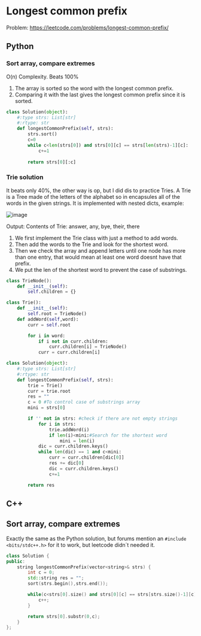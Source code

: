# Longest common prefix

Problem: https://leetcode.com/problems/longest-common-prefix/

## Python
### Sort array, compare extremes
O(n) Complexity. Beats 100%
1. The array is sorted so the word with the longest common prefix.
2. Comparing it with the last gives the longest common prefix since it is sorted.
```Python
class Solution(object):
    #:type strs: List[str]
    #:rtype: str
    def longestCommonPrefix(self, strs):
        strs.sort()
        c=0
        while c<len(strs[0]) and strs[0][c] == strs[len(strs)-1][c]:
            c+=1
                
        return strs[0][:c]
```
### Trie solution
It beats only 40%, the other way is op, but I did dis to practice Tries.
A Trie is a Tree made of the letters of the alphabet so in encapsules all of the words in the given strings. It is implemented with nested dicts, example:

![image](https://github.com/user-attachments/assets/9a7042aa-4c27-4193-aedc-1141a63d8629)

Output: Contents of Trie: answer, any, bye, their, there 
1. We first implement the Trie class with just a method to add words.
2. Then add the words to the Trie and look for the shortest word.
3. Then we check the array and append letters until one node has more than one entry, that would mean at least one word doesnt have that prefix.
4. We put the len of the shortest word to prevent the case of substrings.

```Python
class TrieNode():
    def __init__(self):
        self.children = {}

class Trie():
    def __init__(self):
        self.root = TrieNode()
    def addWord(self,word):
        curr = self.root

        for i in word:
            if i not in curr.children:
                curr.children[i] = TrieNode()
            curr = curr.children[i]

class Solution(object):
    #:type strs: List[str]
    #:rtype: str
    def longestCommonPrefix(self, strs):
        trie = Trie()
        curr = trie.root
        res = ""
        c = 0 #To control case of substrings array
        mini = strs[0]

        if '' not in strs: #check if there are not empty strings
            for i in strs:
                trie.addWord(i)
                if len(i)<mini:#Search for the shortest word
                    mini = len(i)
            dic = curr.children.keys()        
            while len(dic) == 1 and c<mini:
                curr = curr.children[dic[0]]
                res += dic[0]
                dic = curr.children.keys()
                c+=1

        return res
```
## C++
## Sort array, compare extremes
Exactly the same as the Python solution, but forums mention an `#include <bits/stdc++.h>` for it to work, but leetcode didn´t needed it.
```C++
class Solution {
public:
    string longestCommonPrefix(vector<string>& strs) {
        int c = 0;
        std::string res = "";
        sort(strs.begin(),strs.end());

        while(c<strs[0].size() and strs[0][c] == strs[strs.size()-1][c]) {
            c++;
        }

        return strs[0].substr(0,c);
    }
};
```
